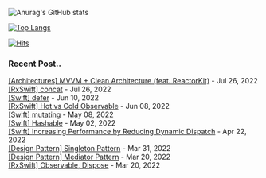 
![Anurag's GitHub stats](https://github-readme-stats.vercel.app/api?username=yim2627&&count_private=true)

[![Top Langs](https://github-readme-stats.vercel.app/api/top-langs/?username=yim2627&layout=compact)](https://github.com/anuraghazra/github-readme-stats)

[![Hits](https://hits.seeyoufarm.com/api/count/incr/badge.svg?url=https%3A%2F%2Fgithub.com%2Fyim2627%2Fhit-counter&count_bg=%2379C83D&title_bg=%23555555&icon=github.svg&icon_color=%23E7E7E7&title=hits&edge_flat=false)](https://hits.seeyoufarm.com)

### Recent Post..

[[Architectures] MVVM + Clean Architecture (feat. ReactorKit)](https://limjs-dev.tistory.com/133) - Jul 26, 2022<br>
[[RxSwift] concat](https://limjs-dev.tistory.com/132) - Jul 26, 2022<br>
[[Swift] defer](https://limjs-dev.tistory.com/131) - Jun 10, 2022<br>
[[RxSwift] Hot vs Cold Observable](https://limjs-dev.tistory.com/130) - Jun 08, 2022<br>
[[Swift] mutating](https://limjs-dev.tistory.com/129) - May 08, 2022<br>
[[Swift] Hashable](https://limjs-dev.tistory.com/128) - May 02, 2022<br>
[[Swift] Increasing Performance by Reducing Dynamic Dispatch](https://limjs-dev.tistory.com/127) - Apr 22, 2022<br>
[[Design Pattern] Singleton Pattern](https://limjs-dev.tistory.com/126) - Mar 31, 2022<br>
[[Design Pattern] Mediator Pattern](https://limjs-dev.tistory.com/125) - Mar 20, 2022<br>
[[RxSwift] Observable, Dispose](https://limjs-dev.tistory.com/124) - Mar 20, 2022<br>
